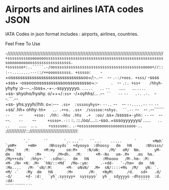# Airports and airlines IATA codes JSON
IATA Codes in json format
includes : airports, airlines, countries.

Feel Free To Use


-//////////////////////////////////////////////////////////////////////////////////////////////////`
+sssssssssoooooooosssssssssssssssssssssssssssssssssssssssssssssssssssssooooooooooosssssssssssssssss.
+sssssso+:..`````.-/oosssssssssssssssssssssssssssssssssssssssoooo+//:::--........---::/++oooossssss.
+sssso:` ````   ```` -+osssssssssssssssssssssssssssssssoo+/:-..--`  `--                   `.-:/+oos.
+sss/`  -ssss  +sss+   -ossoooossssssssssoossssssssso+:-`      `.`  `--                         `.:.
+ss+    /hhyh-`yhyhy    :o---..-/oss+.-+-.-ssyyyyyyo. `.....   ..`  `--    `.....`   `..`.....`     
+ss-    shyoho/hyshy.    o/+++/` :ss+  `-/+oyhhs/... .--` ``   --`  `--   .-.` `.-.  `--.```.--     
+ss-    yhs.yyyh//hh:    o+:---` .ss+  :sssosyhys+-` `--..`    --`  `--  `--.....--` `--`   `--`    
+ss/   .hh+ ohhy`-hh+   .. .++o. .ss+  /ssssoo:+shys.  ``.--`  --`  `--  .--```````  `--    `--`    
+sso:  /hh: -hho .hhs  .+  :oo/` .ss+  /sssss+``-yhh:``  `--`  --`  `--   --.`   `   `--    `--`    
+ssso+.-::`  ::.  :::./oo/....::.-sso..+sssoyyyyyys/ ......`   ..`  `..    `......`  `..     ..`    
+sssssoo:.`      `.-+ossssoooooooossoooosssooo-..`                                                  
:////////////::://////////////////////////////:                                                     


                                                                                                    
                                                                                                    
   ```        `.`      ``       `..```     `...``   ``...`   ``   ``       `.....`   ``      `      
  +Mmh`     `ymM+     +mN+     :Nhssyds`  +dyooyo  :dhoosy   dm   hN      :Nhssss/  /Mms`   :M:     
  +M:my     sm:M+    :N/oN:    /M/   oM/  Nm.      yM-       dm   hN      :M+       /M+dh.  :M:     
  +M--Ns   om-.M+   .ms  hm.   /My++sds`  :hhy+-`  .sdho:.   dm   hN      :Mhoooo   /M-.hm- :M:     
  +M- /N+ +N: .M+  `hN/::+Md`  /Mo-:ym:     .-+dd-   `-/hm+  dm   hN      :Mo....   /M- `sN/:M:     
  +M-  oNsN/  .M+  sN/::::+Ms  /M/   yN: `.    +M/ -`   -My  dm   hN      :M+       /M-   +NyM:     
  /d.   sd+   .d/ -d/      +d- :d:   `yh`.syssyy+  syssyyo`  yh   sdyyyyo -dhsssso  :d.    :dd-     
   `     `     `   `        `   `      `   ````     `````    ``    ``````  ```````   `      ``      
                                                                                                    
                                                                                                    